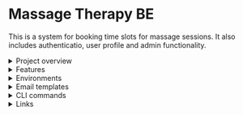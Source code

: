# Massage Therapy BE

This is a system for booking time slots for massage sessions. It also includes authenticatio, user profile and admin functionality.

<details>
<summary>Project overview</summary>

- The root of the project contains `index.ts` file which exports all Firebase functions as module exports. This is required for deployment to Firebase cloud. Additionally it exports as constants for integration tests.
- Integration tests are located in the tests folder. Tests are run with spinning up Firestore locally on every commit with Husky script.
- All APIs are contained in the folders as per business domain: auth, booking, content, manager, user etc.
- Each feature folder usually inculdes at least three files: function, validator, interface.
- Shared folder includes folders: constants, interfaces, models and utils. Models folder includes util classes to make it simpler to create business related objects.
</details>

<details>
<summary>Features</summary>

### Business
Features are located in `src` folder in the separate folder each:
- auth - auth related APIs, e.g. register, login, reset password etc.
- user - user management APIs, e.g. get user, delete user etc.
- booking - booking related APIs, e.g. book time slot, cancel time slot etc.
- admin - APIs related to the appliation management.
- content - simple endpoint for fetching data to populate the main web page.

### Security
- CORS setup in every function.
- Google Secrets for storing sensitive information.
- JWT for protecting the APIs.

### Additional
- Database seeding setup during the init time.
- Email templates are stored in the `functions/assets` folder.
- Eslint is used for linting: https://github.com/eslint/eslint/blob/main/packages/js/src/configs/eslint-recommended.js.
- Jest is used for testing along with the Firebase tooling.
</details>

<details>
<summary>Environments</summary>

The application has three environments:
- local: set up via .env file. It is needed mostly in testing.
- stage: set up via .env.mt-stage-db6be
- prod: set up via .env.mt-prod-17c09

### Important notes
- The correct env file is used automatically by Github action during the deployment.
- For the integration test dotenv is used to set up the local env.
- In the development mode .env file is loaded by default and in case a Firebase project is currently in use (firebase use [project]) e.g. mt-stage - then the corresponding file is getting loaded as well.
</details>

<details>
<summary>Email templates</summary>

- Email templates are stored in the `assets` folder.
- Templates are generated with (Helm)[https://heml.io/].

Instructions on how to create email template:
- Run `npm install heml -g`.
- Create HEML email in email.heml file.
- Run `heml develop email.heml --open` to open in the browser.
- After completing development run `heml build email.heml`.

</details>

<details>
<summary>CLI commands</summary>

- run linter: `npm run lint`
- run tests: `npm run test`
- configure Firebase secret: `firebase functions:secrets:set <SECRET_NAME> --project <project_id>`
- list Firebase projects: `firebase projects:list`
- switch to a specific Firebase project: `firebase use <project_id>`
- kill process not ended greacefully: `lsof -t -i tcp:5004 | xargs kill`
- deploy specific function: `firebase deploy --only functions:content`
</details>

<details>
<summary>Links</summary>

- (Firebase admins contacts)[https://firebase.google.com/support/troubleshooter/contact]
- (Firestore usage)[https://console.cloud.google.com/firestore/databases]
- (Gmail passwords management)[https://myaccount.google.com/apppasswords]
</details>
